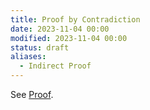 ```yaml
---
title: Proof by Contradiction
date: 2023-11-04 00:00
modified: 2023-11-04 00:00
status: draft
aliases:
  - Indirect Proof
---
```


See [Proof](mathematical-proof.md).